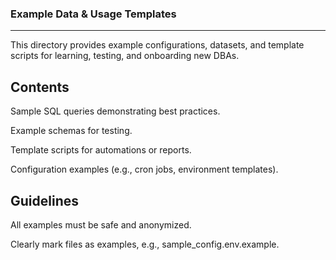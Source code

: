 ### Example Data & Usage Templates
---
This directory provides example configurations, datasets, and template scripts for learning, testing, and onboarding new DBAs.

## Contents

Sample SQL queries demonstrating best practices.

Example schemas for testing.

Template scripts for automations or reports.

Configuration examples (e.g., cron jobs, environment templates).

## Guidelines

All examples must be safe and anonymized.

Clearly mark files as examples, e.g., sample_config.env.example.
